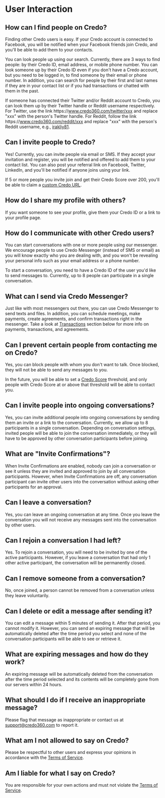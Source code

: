 # User Interaction

## How can I find people on Credo?
Finding other Credo users is easy. If your Credo account is connected to Facebook, you will be notified when your Facebook friends join Credo, and you'll be able to add them to your contacts.

You can look people up using our search. Currently, there are 3 ways to find people: by their Credo ID, email address, or mobile phone number. You can look someone up by their Credo ID even if you don't have a Credo account, but you need to be logged in, to find someone by their email or phone number. In addition, you can search for people by their first and last names if they are in your contact list or if you had transactions or chatted with them in the past.

If someone has connected their Twitter and/or Reddit account to Credo, you can look them up by their Twitter handle or Reddit username respectively. For Twitter, use the link https\://www.credo360.com/twitter/xxx and replace "xxx" with the person's Twitter handle. For Reddit, follow the link https\://www.credo360.com/reddit/xxx and replace "xxx" with the person's Reddit username, e.g., [irakliy81](https://www.credo360.com/reddit/irakliy81).

## Can I invite people to Credo?
Yes! Currently, you can invite people via email or SMS. If they accept your invitation and register, you will be notified and offered to add them to your contact list. You can also post your referral link on Facebook, Twitter, LinkedIn, and you'll be notified if anyone joins using your link.

If 5 or more people you invite join and get their Credo Score over 200, you'll be able to claim a [custom Credo URL](https://www.credo360.com/perks#custom-credo-id).

## How do I share my profile with others?
If you want someone to see your profile, give them your Credo ID or a link to your profile page.

## How do I communicate with other Credo users?
You can start conversations with one or more people using our messenger. We encourage people to use Credo Messenger (instead of SMS or email) as you will know exactly who you are dealing with, and you won't be revealing your personal info such as your email address or a phone number.

To start a conversation, you need to have a Credo ID of the user you'd like to send messages to. Currently, up to 8 people can participate in a single conversation.

## What can I send via Credo Messenger?
Just like with most messengers out there, you can use Credo Messenger to send texts and files. In addition, you can schedule meetings, make payments, create agreements, and confirm transactions right in the messenger. Take a look at [Transactions](transactions#what-is-a-transaction) section below for more info on payments, transactions, and agreements.

## Can I prevent certain people from contacting me on Credo?
Yes, you can block people with whom you don't want to talk. Once blocked, they will not be able to send any messages to you.

In the future, you will be able to set a [Credo Score](reputation-and-feedback#reputation-and-feedback) threshold, and only people with Credo Score at or above that threshold will be able to contact you.

## Can I invite people into ongoing conversations?
Yes, you can invite additional people into ongoing conversations by sending them an invite or a link to the conversation. Currently, we allow up to 8 participants in a single conversation. Depending on conversation settings, invited people will be able to join the conversation immediately, or they will have to be approved by other conversation participants before joining.

## What are "Invite Confirmations"?
When Invite Confirmations are enabled, nobody can join a conversation or see it unless they are invited and approved to join by all conversation participants. However, when Invite Confirmations are off, any conversation participant can invite other users into the conversation without asking other participants for an approval.

## Can I leave a conversation?
Yes, you can leave an ongoing conversation at any time. Once you leave the conversation you will not receive any messages sent into the conversation by other users.

## Can I rejoin a conversation I had left?
Yes. To rejoin a conversation, you will need to be invited by one of the active participants. However, if you leave a conversation that had only 1 other active participant, the conversation will be permanently closed.

## Can I remove someone from a conversation?
No, once joined, a person cannot be removed from a conversation unless they leave voluntarily.

## Can I delete or edit a message after sending it?
You can edit a message within 5 minutes of sending it. After that period, you cannot modify it. However, you can send an expiring message that will be automatically deleted after the time period you select and none of the conversation participants will be able to see or retrieve it.

## What are expiring messages and how do they work?
An expiring message will be automatically deleted from the conversation after the time period selected and its contents will be completely gone from our servers within 24 hours.

## What should I do if I receive an inappropriate message?
Please flag that message as inappropriate or contact us at [support@credo360.com](mailto:support@credo360.com) to report it.

## What am I not allowed to say on Credo?
Please be respectful to other users and express your opinions in accordance with the [Terms of Service](https://www.credo360.com/legal#terms).

## Am I liable for what I say on Credo?
You are responsible for your own actions and must not violate the [Terms of Service](https://www.credo360.com/legal#terms).